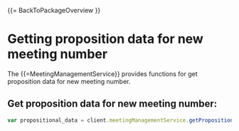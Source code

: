 {{= BackToPackageOverview }}

# Getting proposition data for new meeting number

The {{=MeetingManagementService}} provides functions for get proposition data for new meeting number.

## Get proposition data for new meeting number:

```javascript
var propositional_data = client.meetingManagementService.getPropositionalData();
```
